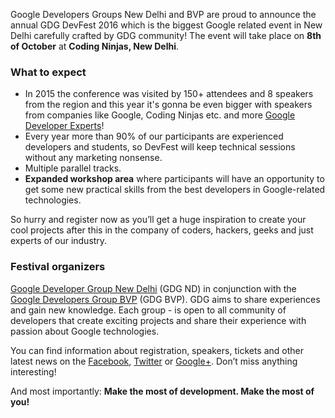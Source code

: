 Google Developers Groups New Delhi and BVP are proud to announce the annual GDG DevFest 2016 which is the biggest Google related event in New Delhi carefully crafted by GDG community! The event will take place on **8th of October** at **Coding Ninjas, New Delhi**.

### What to expect

* In 2015 the conference was visited by 150+ attendees and 8 speakers from the region and this year it's gonna be even bigger with speakers from companies like Google, Coding Ninjas etc. and more [Google Developer Experts](https://developers.google.com/experts/about)!
* Every year more than 90% of our participants are experienced developers and students, so DevFest will keep technical sessions without any marketing nonsense.
* Multiple parallel tracks.
* **Expanded workshop area** where participants will have an opportunity to get some new practical skills from the best developers in Google-related technologies.

So hurry and register now as you’ll get a huge inspiration to create your cool projects after this in the company of coders, hackers, geeks and just experts of our industry.

### Festival organizers

[Google Developer Group New Delhi](http://gdgnewdelhi.github.io) (GDG ND) in conjunction with the [Google Developers Group BVP](https://developers.google.com/groups/chapter/115886112560887475581/) (GDG BVP). GDG aims to share experiences and gain new knowledge. Each group - is open to all community of developers that create exciting projects and share their experience with passion about Google technologies.

You can find information about registration, speakers, tickets and other latest news on the [Facebook](https://facebook.com/gdgnewdelhi), [Twitter](https://twitter.com/intent/user?screen_name=gdg_nd) or [Google+](https://plus.google.com/b/114576537688641864561). Don’t miss anything interesting!

And most importantly: **Make the most of development. Make the most of you!**
